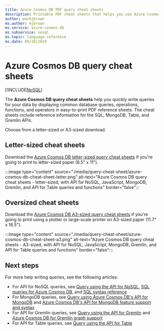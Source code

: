 ```yaml
---
title: Azure Cosmos DB PDF query cheat sheets
description: Printable PDF cheat sheets that helps you use Azure Cosmos DB's SQL, MongoDB, Graph, and Table APIs to query your data
author: markjbrown
ms.author: mjbrown
ms.service: azure-cosmos-db
ms.subservice: nosql
ms.topic: language-reference
ms.date: 05/28/2019
---
```

# Azure Cosmos DB query cheat sheets
[!INCLUDE[NoSQL](../includes/appliesto-nosql.md)]

The **Azure Cosmos DB query cheat sheets** help you quickly write queries for your data by displaying common database queries, operations, functions, and operators in easy-to-print PDF reference sheets. The cheat sheets include reference information for the SQL, MongoDB, Table, and Gremlin APIs. 

Choose from a letter-sized or A3-sized download. 

## Letter-sized cheat sheets

Download the [Azure Cosmos DB letter-sized query cheat sheets](https://go.microsoft.com/fwlink/?LinkId=623215) if you're going to print to letter-sized paper (8.5" x 11").

:::image type="content" source="./media/query-cheat-sheet/azure-cosmos-db-cheat-sheet-letter.png" alt-text="Azure Cosmos DB query cheat sheets - letter-sized, with API for NoSQL, JavaScript, MongoDB, Gremlin, and API for Table queries and functions" border="false":::

## Oversized cheat sheets
Download the [Azure Cosmos DB A3-sized query cheat sheets](https://go.microsoft.com/fwlink/?linkid=870413) if you're going to print using a plotter or large-scale printer on A3-sized paper (11.7" x 16.5").

:::image type="content" source="./media/query-cheat-sheet/azure-cosmos-db-cheat-sheet-a3.png" alt-text="Azure Cosmos DB query cheat sheets - A3-sized, with API for NoSQL, JavaScript, MongoDB, Gremlin, and API for Table queries and functions" border="false":::

## Next steps
For more help writing queries, see the following articles:
* For API for NoSQL queries, see [Query using the API for NoSQL](tutorial-query.md), [SQL queries for Azure Cosmos DB](query/getting-started.md), and [SQL syntax reference](query/getting-started.md)
* For MongoDB queries, see [Query using Azure Cosmos DB's API for MongoDB](../mongodb/tutorial-query.md) and [Azure Cosmos DB's API for MongoDB feature support and syntax](../mongodb/feature-support-32.md)
* For API for Gremlin queries, see [Query using the API for Gremlin](../gremlin/tutorial-query.md) and [Azure Cosmos DB for Gremlin graph support](../gremlin/support.md)
* For API for Table queries, see [Query using the API for Table](../table/tutorial-query.md)
